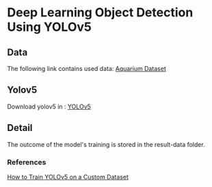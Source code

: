 # Deep Learning Object Detection Using YOLOv5

## Data
The following link contains used data: [Aquarium Dataset](https://public.roboflow.com/object-detection/aquarium)

## Yolov5

Download yolov5 in : [YOLOv5](https://github.com/ultralytics/yolov5)

## Detail

The outcome of the model's training is stored in the result-data folder.

### References

[How to Train YOLOv5 on a Custom Dataset](https://blog.roboflow.com/how-to-train-yolov5-on-a-custom-dataset/)

